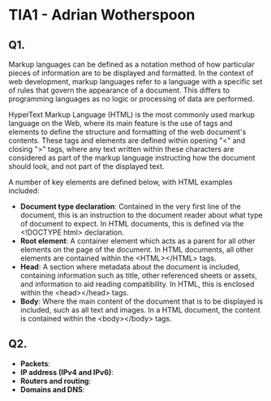 # TIA1 - Adrian Wotherspoon

## Q1.

Markup languages can be defined as a notation method of how particular pieces of information are to be displayed and formatted. In the context of web development, markup languages refer to a language with a specific set of rules that govern the appearance of a document. This differs to programming languages as no logic or processing of data are performed.

HyperText Markup Language (HTML) is the most commonly used markup language on the Web, where its main feature is the use of tags and elements to define the structure and formatting of the web document's contents. These tags and elements are defined within opening "<" and closing ">" tags, where any text written within these characters are considered as part of the markup language instructing how the document should look, and not part of the displayed text.

A number of key elements are defined below, with HTML examples included:
<ul>
    <li>
        <b>Document type declaration</b>: Contained in the very first line of the document, this is an instruction to the document reader about what type of document to expect. In HTML documents, this is defined via the &lt!DOCTYPE html&gt declaration.
    </li>
    <li>
        <b>Root element</b>: A container element which acts as a parent for all other elements on the page of the document. In HTML documents, all other elements are contained within the &ltHTML&gt&lt/HTML&gt tags.
    </li>
    <li>
        <b>Head</b>: A section where metadata about the document is included, containing information such as title, other referenced sheets or assets, and information to aid reading compatibility. In HTML, this is enclosed within the &lthead&gt&lt/head&gt tags.
    </li>
    <li>
        <b>Body</b>: Where the main content of the document that is to be displayed is included, such as all text and images. In a HTML document, the content is contained within the &ltbody&gt&lt/body&gt tags.
    </li>
</ul>

## Q2.

<ul> 
    <li>
        <b>Packets</b>:
    </li>
    <li>
        <b>IP address (IPv4 and IPv6)</b>:
    </li>
    <li>
        <b>Routers and routing</b>:
    </li>
    <li>
        <b>Domains and DNS</b>:
    </li>

</ul>
